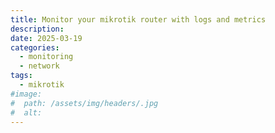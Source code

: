```yaml
---
title: Monitor your mikrotik router with logs and metrics
description:
date: 2025-03-19
categories:
  - monitoring
  - network
tags: 
  - mikrotik
#image:
#  path: /assets/img/headers/.jpg
#  alt:
---
```


